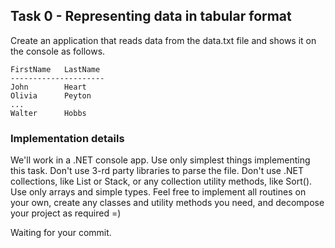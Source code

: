 
## Task 0 - Representing data in tabular format
 

Create an application that reads data from the data.txt file and shows it on the console as follows.

	FirstName   LastName
	---------------------
	John        Heart
	Olivia      Peyton
	...
	Walter      Hobbs



### Implementation details
We'll work in a .NET console app.
Use only simplest things implementing this task. Don't use 3-rd party libraries to parse the file. Don't use .NET collections, like List or Stack, or any collection utility methods, like Sort(). Use only arrays and simple types. Feel free to implement all routines on your own, create any classes and utility methods you need, and decompose your project as required =)

Waiting for your commit.
